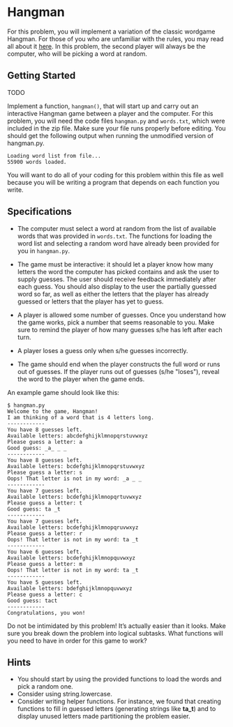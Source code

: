 # Hangman

For this problem, you will implement a variation of the classic wordgame Hangman. For those of you who are unfamiliar with the rules, you may read all about it [here](https://en.wikipedia.org/wiki/Hangman_(game)). In this problem, the second player will always be the computer, who will be picking a word at random.

## Getting Started

TODO

Implement a function, `hangman()`, that will start up and carry out an interactive Hangman game between a player and the computer.
For this problem, you will need the code files `hangman.py` and `words.txt`, which were included in the zip file. Make sure your file runs properly before editing. You should get the following output when running the unmodified version of hangman.py.

```
Loading word list from file...
55900 words loaded.
```

You will want to do all of your coding for this problem within this file as well because you will be writing a program that depends on each function you write.

## Specifications

* The computer must select a word at random from the list of available words that was provided in `words.txt`. The functions for loading the word list and selecting a random word have already been provided for you in `hangman.py`.

* The game must be interactive: it should let a player know how many letters the word the computer has picked contains and ask the user to supply guesses. The user should receive feedback immediately after each guess. You should also display to the user the partially guessed word so far, as well as either the letters that the player has already guessed or letters that the player has yet to guess.

* A player is allowed some number of guesses. Once you understand how the game works, pick a number that seems reasonable to you. Make sure to remind the player of how many guesses s/he has left after each turn.

* A player loses a guess only when s/he guesses incorrectly.

* The game should end when the player constructs the full word or runs out of guesses. If the player runs out of guesses (s/he "loses"), reveal the word to the player when the game ends.

An example game should look like this:

```
$ hangman.py
Welcome to the game, Hangman!
I am thinking of a word that is 4 letters long.
------------
You have 8 guesses left.
Available letters: abcdefghijklmnopqrstuvwxyz
Please guess a letter: a
Good guess: _a_ _ _
------------
You have 8 guesses left.
Available letters: bcdefghijklmnopqrstuvwxyz
Please guess a letter: s
Oops! That letter is not in my word: _a _ _
------------
You have 7 guesses left.
Available letters: bcdefghijklmnopqrtuvwxyz
Please guess a letter: t
Good guess: ta _t
------------
You have 7 guesses left.
Available letters: bcdefghijklmnopqruvwxyz
Please guess a letter: r
Oops! That letter is not in my word: ta _t
------------
You have 6 guesses left.
Available letters: bcdefghijklmnopquvwxyz
Please guess a letter: m
Oops! That letter is not in my word: ta _t
------------
You have 5 guesses left.
Available letters: bdefghijklmnopquvwxyz
Please guess a letter: c
Good guess: tact
------------
Congratulations, you won!
```

Do not be intimidated by this problem! It’s actually easier than it looks. Make sure you break down the problem into logical subtasks. What functions will you need to have in order for this game to work?

## Hints
* You should start by using the provided functions to load the words and pick a random one.
* Consider using string.lowercase.
* Consider writing helper functions. For instance, we found that creating functions to fill in guessed letters (generating strings like __ta_t__) and to display unused letters made partitioning the problem easier.